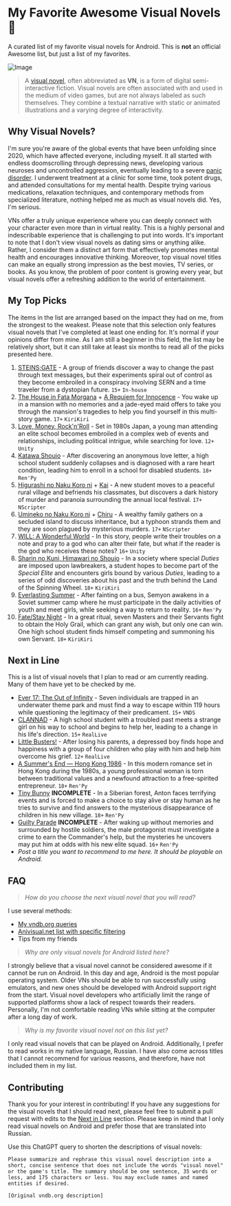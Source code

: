 # My Favorite Awesome Visual Novels 🍙

A curated list of my favorite visual novels for Android. This is **not** an official Awesome list, but just a list of my favorites.

![Image](https://user-images.githubusercontent.com/43672811/221654914-50a0cf6e-46b8-4d2d-8ad0-9c23db9a6a63.png)

> A [visual novel], often abbreviated as **VN**, is a form of digital semi-interactive fiction. Visual novels are often associated with and used in the medium of video games, but are not always labeled as such themselves. They combine a textual narrative with static or animated illustrations and a varying degree of interactivity.

## Why Visual Novels?

I'm sure you're aware of the global events that have been unfolding since 2020, which have affected everyone, including myself. It all started with endless doomscrolling through depressing news, developing various neuroses and uncontrolled aggression, eventually leading to a severe [panic disorder]. I underwent treatment at a clinic for some time, took potent drugs, and attended consultations for my mental health. Despite trying various medications, relaxation techniques, and contemporary methods from specialized literature, nothing helped me as much as visual novels did. Yes, I'm serious.

VNs offer a truly unique experience where you can deeply connect with your character even more than in virtual reality. This is a highly personal and indescribable experience that is challenging to put into words. It's important to note that I don't view visual novels as dating sims or anything alike. Rather, I consider them a distinct art form that effectively promotes mental health and encourages innovative thinking. Moreover, top visual novel titles can make an equally strong impression as the best movies, TV series, or books. As you know, the problem of poor content is growing every year, but visual novels offer a refreshing addition to the world of entertainment.

[visual novel]: https://en.wikipedia.org/wiki/Visual_novel
[panic disorder]: https://en.wikipedia.org/wiki/Panic_disorder

## My Top Picks

The items in the list are arranged based on the impact they had on me, from the strongest to the weakest. Please note that this selection only features visual novels that I've completed at least one ending for. It's normal if your opinions differ from mine. As I am still a beginner in this field, the list may be relatively short, but it can still take at least six months to read all of the picks presented here.

1. [STEINS;GATE](https://vndb.org/v2002) - A group of friends discover a way to change the past through text messages, but their experiments spiral out of control as they become embroiled in a conspiracy involving SERN and a time traveler from a dystopian future. `15+` `In-house`
2. [The House in Fata Morgana](https://vndb.org/v12402) + [A Requiem for Innocence](https://vndb.org/v18397) - You wake up in a mansion with no memories and a jade-eyed maid offers to take you through the mansion's tragedies to help you find yourself in this multi-story game. `17+` `KiriKiri`
3. [Love, Money, Rock'n'Roll](https://vndb.org/v18809) - Set in 1980s Japan, a young man attending an elite school becomes embroiled in a complex web of events and relationships, including political intrigue, while searching for love. `12+` `Unity`
4. [Katawa Shoujo](https://vndb.org/v945) - After discovering an anonymous love letter, a high school student suddenly collapses and is diagnosed with a rare heart condition, leading him to enroll in a school for disabled students. `18+` `Ren'Py`
5. [Higurashi no Naku Koro ni](https://vndb.org/v67) + [Kai](https://vndb.org/v68) - A new student moves to a peaceful rural village and befriends his classmates, but discovers a dark history of murder and paranoia surrounding the annual local festival. `17+` `NScripter`
6. [Umineko no Naku Koro ni](https://vndb.org/v24) + [Chiru](https://vndb.org/v2153) - A wealthy family gathers on a secluded island to discuss inheritance, but a typhoon strands them and they are soon plagued by mysterious murders. `17+` `NScripter`
7. [WILL: A Wonderful World](https://vndb.org/v22702) - In this story, people write their troubles on a note and pray to a god who can alter their fate, but what if the reader is the god who receives these notes? `16+` `Unity`
8. [Sharin no Kuni, Himawari no Shoujo](https://vndb.org/v57) - In a society where special *Duties* are imposed upon lawbreakers, a student hopes to become part of the *Special Elite* and encounters girls bound by various *Duties*, leading to a series of odd discoveries about his past and the truth behind the Land of the Spinning Wheel. `18+` `KiriKiri`
9. [Everlasting Summer](https://vndb.org/v3126) - After fainting on a bus, Semyon awakens in a Soviet summer camp where he must participate in the daily activities of youth and meet girls, while seeking a way to return to reality. `16+` `Ren'Py`
10. [Fate/Stay Night](https://vndb.org/v11) - In a great ritual, seven Masters and their Servants fight to obtain the Holy Grail, which can grant any wish, but only one can win. One high school student finds himself competing and summoning his own Servant. `18+` `KiriKiri`

## Next in Line

This is a list of visual novels that I plan to read or am currently reading. Many of them have yet to be checked by me.

- [Ever 17: The Out of Infinity](https://vndb.org/v17) - Seven individuals are trapped in an underwater theme park and must find a way to escape within 119 hours while questioning the legitimacy of their predicament. `15+` `VNDS`
- [CLANNAD](https://vndb.org/v4) - A high school student with a troubled past meets a strange girl on his way to school and begins to help her, leading to a change in his life's direction. `15+` `RealLive`
- [Little Busters!](https://vndb.org/v5) - After losing his parents, a depressed boy finds hope and happiness with a group of four children who play with him and help him overcome his grief. `12+` `RealLive`
- [A Summer's End — Hong Kong 1986](https://vndb.org/v26444) - In this modern romance set in Hong Kong during the 1980s, a young professional woman is torn between traditional values and a newfound attraction to a free-spirited entrepreneur. `18+` `Ren'Py`
- [Tiny Bunny](https://vndb.org/v21418) **INCOMPLETE** - In a Siberian forest, Anton faces terrifying events and is forced to make a choice to stay alive or stay human as he tries to survive and find answers to the mysterious disappearance of children in his new village. `18+` `Ren'Py`
- [Guilty Parade](https://vndb.org/v25612) **INCOMPLETE** - After waking up without memories and surrounded by hostile soldiers, the male protagonist must investigate a crime to earn the Commander's help, but the mysteries he uncovers may put him at odds with his new elite squad. `16+` `Ren'Py`
- *Post a title you want to recommend to me here. It should be playable on Android.*

## FAQ

> *How do you choose the next visual novel that you will read?*

I use several methods:
- [My vndb.org queries](https://query.vndb.org/queries/ae3254ea-5103-43a4-a602-f9c6f38296d1)
- [Anivisual.net list with specific filtering](https://anivisual.net/stuff/1-1-6-0-0-4-0-0)
- Tips from my friends

> *Why are only visual novels for Android listed here?*

I strongly believe that a visual novel cannot be considered awesome if it cannot be run on Android. In this day and age, Android is the most popular operating system. Older VNs should be able to run successfully using emulators, and new ones should be developed with Android support right from the start. Visual novel developers who artificially limit the range of supported platforms show a lack of respect towards their readers. Personally, I'm not comfortable reading VNs while sitting at the computer after a long day of work.

> *Why is my favorite visual novel not on this list yet?*

I only read visual novels that can be played on Android. Additionally, I prefer to read works in my native language, Russian. I have also come across titles that I cannot recommend for various reasons, and therefore, have not included them in my list.

## Contributing

Thank you for your interest in contributing! If you have any suggestions for the visual novels that I should read next, please feel free to submit a pull request with edits to the [Next in Line](#next-in-line) section. Please keep in mind that I only read visual novels on Android and prefer those that are translated into Russian.

Use this ChatGPT query to shorten the descriptions of visual novels:
```
Please summarize and rephrase this visual novel description into a short, concise sentence that does not include the words "visual novel" or the game's title. The summary should be one sentence, 35 words or less, and 175 characters or less. You may exclude names and named entities if desired.

[Original vndb.org description]
```


